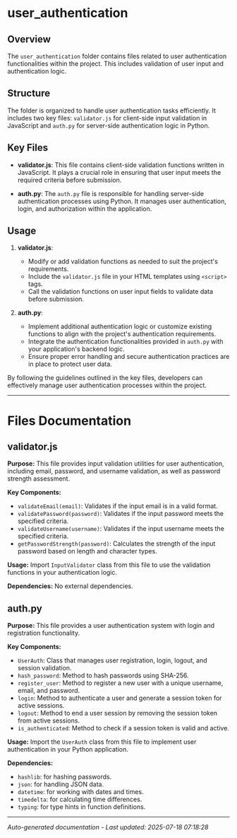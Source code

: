 # user_authentication

## Overview
The `user_authentication` folder contains files related to user authentication functionalities within the project. This includes validation of user input and authentication logic.

## Structure
The folder is organized to handle user authentication tasks efficiently. It includes two key files: `validator.js` for client-side input validation in JavaScript and `auth.py` for server-side authentication logic in Python.

## Key Files
- **validator.js**: This file contains client-side validation functions written in JavaScript. It plays a crucial role in ensuring that user input meets the required criteria before submission.
  
- **auth.py**: The `auth.py` file is responsible for handling server-side authentication processes using Python. It manages user authentication, login, and authorization within the application.

## Usage
1. **validator.js**:
   - Modify or add validation functions as needed to suit the project's requirements.
   - Include the `validator.js` file in your HTML templates using `<script>` tags.
   - Call the validation functions on user input fields to validate data before submission.

2. **auth.py**:
   - Implement additional authentication logic or customize existing functions to align with the project's authentication requirements.
   - Integrate the authentication functionalities provided in `auth.py` with your application's backend logic.
   - Ensure proper error handling and secure authentication practices are in place to protect user data.

By following the guidelines outlined in the key files, developers can effectively manage user authentication processes within the project.

---

# Files Documentation

## validator.js

**Purpose:** This file provides input validation utilities for user authentication, including email, password, and username validation, as well as password strength assessment.

**Key Components:**
- `validateEmail(email)`: Validates if the input email is in a valid format.
- `validatePassword(password)`: Validates if the input password meets the specified criteria.
- `validateUsername(username)`: Validates if the input username meets the specified criteria.
- `getPasswordStrength(password)`: Calculates the strength of the input password based on length and character types.

**Usage:** Import `InputValidator` class from this file to use the validation functions in your authentication logic.

**Dependencies:** No external dependencies.

## auth.py

**Purpose:** This file provides a user authentication system with login and registration functionality.

**Key Components:**
- `UserAuth`: Class that manages user registration, login, logout, and session validation.
- `hash_password`: Method to hash passwords using SHA-256.
- `register_user`: Method to register a new user with a unique username, email, and password.
- `login`: Method to authenticate a user and generate a session token for active sessions.
- `logout`: Method to end a user session by removing the session token from active sessions.
- `is_authenticated`: Method to check if a session token is valid and active.

**Usage:** Import the `UserAuth` class from this file to implement user authentication in your Python application.

**Dependencies:** 
- `hashlib`: for hashing passwords.
- `json`: for handling JSON data.
- `datetime`: for working with dates and times.
- `timedelta`: for calculating time differences.
- `typing`: for type hints in function definitions.

---
*Auto-generated documentation - Last updated: 2025-07-18 07:18:28*
